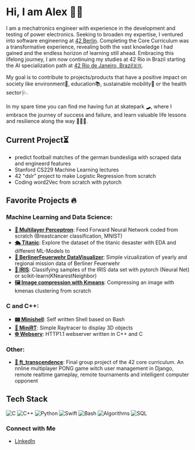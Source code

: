# Hi, I am Alex 🙋🏻

I am a mechatronics engineer with experience in the development and testing of power electronics. Seeking to broaden my expertise, I ventured into software engineering at [42 Berlin](https://42berlin.de). Completing the Core Curriculum was a transformative experience, revealing both the vast knowledge I had gained and the endless horizon of learning still ahead. Embracing this lifelong journey, I am now continuing my studies at 42 Rio in Brazil starting the AI specialization path at [42 Rio de Janeiro, Brazil🇧🇷](https://42.rio).

My goal is to contribute to projects/products that have a positive impact on society like environment🌱, education📚, sustainable mobility🚄 or the health sector🩺.

In my spare time you can find me having fun at skatepark 🛹, where I embrace the journey of success and failure, and learn valuable life lessons and resilience along the way 💆🏻‍♂️.

## Current Project⏳
- predict football matches of the german bundesliga with scraped data and engineerd features
- Stanford CS229 Machine Learning lectures
- 42 "dslr" project to make Logistic Regression from scratch
- Coding word2Vec from scratch with pytorch

## Favorite Projects 🔥

### Machine Learning and Data Science:
- **[🦾 Multilayer Perceptron](https://github.com/alexehrlich/42Rio-multilayer-perceptron)**: Feed Forward Neural Network coded from scratch (Breastcancer classification, MNIST)
- **[🛳️ Titanic](https://github.com/alexehrlich/titanic)**: Explore the dataset of the titanic desaster with EDA and different ML-Models to 
- **[🚒 BerlinerFeuerwehr DataVisualizer](https://github.com/alexehrlich/BerlinerFeuerwehr_DataVisualizer/blob/main)**: Simple vizualization of yearly and regional mission data of Berliner Feuerwehr
- **[🌸 IRIS](https://github.com/alexehrlich/IRIS)**: Classifying samples of the IRIS data set with pytorch (Neural Net) or scikit-learn(KNearestNeighbor)
- **[🖼️ Image compression with Kmeans](https://github.com/alexehrlich/Image_compression_kmeans/tree/main/)**: Compressing an image with kmenas clustering from scratch

### C and C++:
- **[📟 Minishell](https://github.com/leonyannick/minishell)**: Self written Shell based on Bash
- **[🧊 MiniRT](https://github.com/dubmix/42-miniRT)**: Simple Raytracer to display 3D objects
- **[🌐 Webserv](https://github.com/mdarbois/42_webserv)**: HTTP1.1 webserver written in C++ and C

### Other:
- **[🚀 ft_transcendence](https://github.com/Linuswidmer/42_transcendence)**: Final group project of the 42 core curriculum. An nnline multiplayer PONG game witch user management in Django, remote realtime gameplay, remote tournaments and intelligent computer opponent
  

## Tech Stack
![C](https://img.shields.io/badge/C-A8B9CC?style=for-the-badge&logo=c&logoColor=white)
![C++](https://img.shields.io/badge/C++-00599C?style=for-the-badge&logo=cplusplus&logoColor=white)
![Python](https://img.shields.io/badge/Python-3776AB?style=for-the-badge&logo=python&logoColor=white)
![Swift](https://img.shields.io/badge/Swift-FA7343?style=for-the-badge&logo=swift&logoColor=white)
![Bash](https://img.shields.io/badge/Bash-4EAA25?style=for-the-badge&logo=gnu-bash&logoColor=white)
![Algorithms](https://img.shields.io/badge/Algorithms-4B8BBE?style=for-the-badge&logo=algorithms&logoColor=white)
![SQL](https://img.shields.io/badge/SQL-4479A1?style=for-the-badge&logo=postgresql&logoColor=white)

### Connect with Me
- [LinkedIn](https://www.linkedin.com/in/alexander-ehrlich-a276b8200/)

